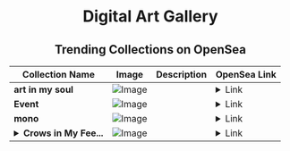 <div align="center">

# Digital Art Gallery

## Trending Collections on OpenSea

| Collection Name                       | Image                                                                                     | Description                       | OpenSea Link                                                                                          |
|---------------------------------------|-------------------------------------------------------------------------------------------|-----------------------------------|--------------------------------------------------------------------------------------------------------|
| **art in my soul** | ![Image](https://i.seadn.io/s/raw/files/1e9bd5e4e5fd891999cafd6412ac6aba.png?w=500&auto=format?w=200&auto=format) |  | <details><summary>Link</summary>[art in my soul](https://opensea.io/collection/art-in-my-soul-1)</details> |
| **Event** | ![Image](https://i.seadn.io/s/raw/files/28fb8cac07ddec3e57b75ad2ba0b8590.jpg?w=500&auto=format?w=200&auto=format) |  | <details><summary>Link</summary>[Event](https://opensea.io/collection/event-40770)</details> |
| **mono** | ![Image](https://i.seadn.io/s/raw/files/8a5d1f0471d2b74684b59e1c25c15b2d.jpg?w=500&auto=format?w=200&auto=format) |  | <details><summary>Link</summary>[mono](https://opensea.io/collection/mono-74)</details> |
| **<details><summary>Crows in My Fee...</summary>Crows in My Feed</details>** | ![Image](https://i.seadn.io/s/raw/files/6e441d634e9d467eef24c259a592c59b.jpg?w=500&auto=format?w=200&auto=format) |  | <details><summary>Link</summary>[Crows in My Feed](https://opensea.io/collection/crows-in-my-feed)</details> |

</div>